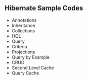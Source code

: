 <h2>Hibernate Sample Codes</h2>
<ul>
<li>Annotations</li>
<li>Inheritance</li>
<li>Collections</li>
<li>HQL</li>
<li>Query</li>
<li>Criteria</li>
<li>Projections</li>
<li>Query by Example</li>
<li>CRUD</li>
<li>Second Level Cache</li>
<li>Query Cache</li>
</ul>
